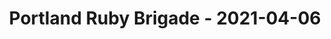 ---
layout: post
title: Portland Ruby Brigade - 2021-04-06
datetime: 2021-04-06 21:00:00.000000000 -04:00
name: Portland Ruby Brigade
external_url: https://www.meetup.com/Portland-Ruby-Brigade/events/kjvwrryccgbjb/
year_month: 2021-04
---